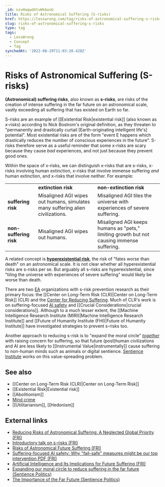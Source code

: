 ```yaml
---
_id: nzvHaqwdXtvWkbonG
title: Risks of Astronomical Suffering (S-risks)
href: https://lesswrong.com/tag/risks-of-astronomical-suffering-s-risks
slug: risks-of-astronomical-suffering-s-risks
type: tag
tags:
  - LessWrong
  - Concept
  - Tag
synchedAt: '2022-08-29T11:03:20.428Z'
---
```

# Risks of Astronomical Suffering (S-risks)

**(Astronomical) suffering risks**, also known as **s-risks**, are risks of the creation of intense suffering in the far future on an astronomical scale, vastly exceeding all suffering that has existed on Earth so far.

S-risks are an example of [[Existential Risk|existential risk]] (also known as *x-risks*) according to Nick Bostrom's original definition, as they threaten to "permanently and drastically curtail \[Earth-originating intelligent life's\] potential". Most existential risks are of the form "event E happens which drastically reduces the number of conscious experiences in the future". S-risks therefore serve as a useful reminder that some x-risks are scary because they cause *bad* experiences, and not just because they prevent good ones.

Within the space of x-risks, we can distinguish x-risks that are s-risks, x-risks involving human extinction, x-risks that involve immense suffering *and* human extinction, and x-risks that involve neither. For example:

<table><tbody><tr><td>&nbsp;</td><td><strong>extinction risk</strong></td><td><strong>non-extinction risk</strong></td></tr><tr><td><strong>suffering risk</strong></td><td>Misaligned AGI wipes out humans, simulates many suffering alien civilizations.</td><td>Misaligned AGI tiles the universe with experiences of severe suffering.</td></tr><tr><td><strong>non-suffering risk</strong></td><td>Misaligned AGI wipes out humans.</td><td>Misaligned AGI keeps humans as "pets," limiting growth but not causing immense suffering.</td></tr></tbody></table>

A related concept is [**hyperexistential risk**](https://arbital.com/p/hyperexistential_separation/), the risk of "fates worse than death" on an astronomical scale. It is not clear whether all hyperexistential risks are s-risks per se. But arguably all s-risks are hyperexistential, since "tiling the universe with experiences of severe suffering" would likely be worse than death.

There are two [EA](https://wiki.lesswrong.com/wiki/EA) organizations with s-risk prevention research as their primary focus: the [[Center on Long-Term Risk (CLR)|Center on Long-Term Risk]] (CLR) and the [Center for Reducing Suffering](https://centerforreducingsuffering.org/). Much of CLR's work is on suffering-focused [AI safety](https://wiki.lesswrong.com/wiki/AI_safety) and [[Crucial Considerations|crucial considerations]]. Although to a much lesser extent, the [[Machine Intelligence Research Institute (MIRI)|Machine Intelligence Research Institute]] and [[Future of Humanity Institute (FHI)|Future of Humanity Institute]] have investigated strategies to prevent s-risks too. 

Another approach to reducing s-risk is to "expand the moral circle" [*together*](https://magnusvinding.com/2018/09/04/moral-circle-expansion-might-increase-future-suffering/) with raising concern for suffering, so that future (post)human civilizations and AI are less likely to [[Instrumental Value|instrumentally]] cause suffering to non-human minds such as animals or digital sentience. [Sentience Institute](http://www.sentienceinstitute.org/) works on this value-spreading problem.

## See also

- [[Center on Long-Term Risk (CLR)|Center on Long-Term Risk]]
- [[Existential Risk|Existential risk]]
- [[Abolitionism]]
- [Mind crime](https://wiki.lesswrong.com/wiki/Mind_crime)
- [[Utilitarianism]], [[Hedonism]]

## External links

- [Reducing Risks of Astronomical Suffering: A Neglected Global Priority (FRI)](https://foundational-research.org/reducing-risks-of-astronomical-suffering-a-neglected-global-priority/)
- [Introductory talk on s-risks (FRI)](https://foundational-research.org/s-risks-talk-eag-boston-2017/)
- [Risks of Astronomical Future Suffering (FRI)](https://foundational-research.org/risks-of-astronomical-future-suffering/)
- [Suffering-focused AI safety: Why "fail-safe" measures might be our top intervention PDF (FRI)](https://foundational-research.org/files/suffering-focused-ai-safety.pdf)
- [Artificial Intelligence and Its Implications for Future Suffering (FRI)](https://foundational-research.org/artificial-intelligence-and-its-implications-for-future-suffering)
- [Expanding our moral circle to reduce suffering in the far future (Sentience Politics)](https://sentience-politics.org/expanding-moral-circle-reduce-suffering-far-future/)
- [The Importance of the Far Future (Sentience Politics)](https://sentience-politics.org/philosophy/the-importance-of-the-future/)